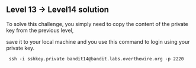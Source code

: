 ## Level 13 -> Level14 solution

To solve this challenge, you simply need to copy the content of the private key from the previous level,

save it to your local machine and you use this command to login using your private key.
```console
 ssh -i sshkey.private bandit14@bandit.labs.overthewire.org -p 2220
```
